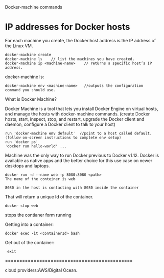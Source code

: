 Docker-machine commands

IP addresses for Docker hosts
=============================
For each machine you create, the Docker host address is the IP address of the Linux VM.

    docker-machine create
    docker-machine ls    // list the machines you have created.
    docker-machine ip <machine-name>    // returns a specific host’s IP address.


docker-machine ls:

    docker-machine env <machine-name>   //outputs the configuration command you should use.


What is Docker Machine?

Docker Machine is a tool that lets you install Docker Engine on virtual hosts, and manage the hosts with docker-machine commands. (create Docker hosts, start, inspect, stop, and restart, upgrade the Docker client and daemon, configure a Docker client to talk to your host)

    run 'docker-machine env default'  //point to a host called default. (follow on-screen instructions to complete env setup)     
    run 'docker ps'
    'docker run hello-world' ...

Machine was the only way to run Docker previous to Docker v1.12. 
Docker is available as native apps and the better choice for this use case on newer desktops and laptops. 


    docker run -d --name web -p 8080:8080 <path>
    The name of the conteiner is web
    
    8080 in the host is contacting with 8080 inside the container
    
That will return a unique Id of the container.

    docker stop web
stops the contianer form running
   
   
Getting into a container:

    docker exec -it <containerId> bash
Get out of the container:
     
     exit

=============================================

cloud providers:AWS/Digital Ocean.
